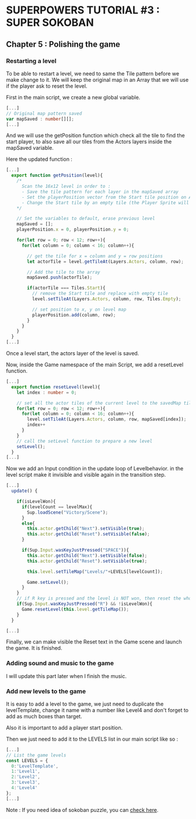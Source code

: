 # SUPERPOWERS TUTORIAL #3 : SUPER SOKOBAN
## Chapter 5 : Polishing the game


### Restarting a level

To be able to restart a level, we need to same the Tile pattern before we make
change to it. We will keep the original map in an Array that we will use if the player ask to reset the level.

First in the main script, we create a new global variable.


```TypeScript
[...]
// Original map pattern saved
var mapSaved : number[][];
[...]
```

And we will use the getPosition function which check all the tile to find the
start player, to also save all our tiles from the Actors layers inside the mapSaved variable.

Here the updated function :

```TypeScript
[...]
  export function getPosition(level){
    /*
      Scan the 16x12 level in order to :
      - Save the tile pattern for each layer in the mapSaved array
      - Set the playerPosition vector from the Start tile position on Actor layer
      - Change the Start tile by an empty tile (the Player Sprite will come instead)
    */

    // Set the variables to default, erase previous level
    mapSaved = [];
    playerPosition.x = 0, playerPosition.y = 0;

    for(let row = 0; row < 12; row++){
      for(let column = 0; column < 16; column++){

        // get the tile for x = column and y = row positions
        let actorTile = level.getTileAt(Layers.Actors, column, row);

        // Add the tile to the array
        mapSaved.push(actorTile);

        if(actorTile === Tiles.Start){
          // remove the Start tile and replace with empty tile
          level.setTileAt(Layers.Actors, column, row, Tiles.Empty);

          // set position to x, y on level map
          playerPosition.add(column, row);
        }
      }
    }
  }
[...]
```

Once a level start, the actors layer of the level is saved.


Now, inside the Game namespace of the main Script, we add a resetLevel function.

```TypeScript
[...]
  export function resetLevel(level){
    let index : number = 0;

    // set all the actor tiles of the current level to the savedMap tile
    for(let row = 0; row < 12; row++){
      for(let column = 0; column < 16; column++){
        level.setTileAt(Layers.Actors, column, row, mapSaved[index]);
        index++
      }
    }
    // call the setLevel function to prepare a new level
    setLevel();
  }
[...]
```

Now we add an Input condition in the update loop of Levelbehavior.
 in the level script make it invisible and visible again in the transition step.


```TypeScript
[...]
  update() {

    if(isLevelWon){
      if(levelCount == levelMax){
        Sup.loadScene("Victory/Scene");
      }
      else{
        this.actor.getChild("Next").setVisible(true);
        this.actor.getChild("Reset").setVisible(false);
      }

      if(Sup.Input.wasKeyJustPressed("SPACE")){
        this.actor.getChild("Next").setVisible(false);
        this.actor.getChild("Reset").setVisible(true);

        this.level.setTileMap("Levels/"+LEVELS[levelCount]);

        Game.setLevel();
      }
    }
    // if R key is pressed and the level is NOT won, then reset the whole level
    if(Sup.Input.wasKeyJustPressed("R") && !isLevelWon){
      Game.resetLevel(this.level.getTileMap());
    }
  }

[...]
```

Finally, we can make visible the Reset text in the Game scene and launch the game. It is finished.


### Adding sound and music to the game

I will update this part later when I finish the music.


### Add new levels to the game

It is easy to add a level to the game, we just need to duplicate the levelTemplate,
change it name with a number like Level4 and don't forget to add as much boxes than target.

Also it is important to add a player start position.

Then we just need to add it to the LEVELS list in our main script like so :

```TypeScript
[...]
// List the game levels
const LEVELS = {
  0:'LevelTemplate',
  1:'Level1',
  2:'Level2',
  3:'Level3',
  4:'Level4'
};
[...]
```

Note : If you need idea of sokoban puzzle, you can [check here](http://sokoban.info/).
